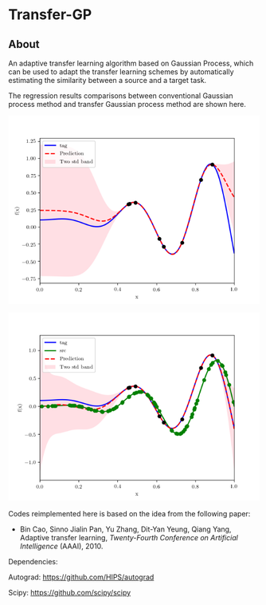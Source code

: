 # Transfer-GP

## About
An adaptive transfer learning algorithm based on Gaussian Process, which can be used to adapt the transfer learning schemes by automatically estimating the similarity between a source and a target task.

The regression results comparisons between conventional Gaussian process method and transfer Gaussian process method are shown here.

![image](https://github.com/Xiao-dong-Wang/Transfer-GP/blob/master/figures/test1_GP.png)

![image](https://github.com/Xiao-dong-Wang/Transfer-GP/blob/master/figures/test1_TGP.png)

Codes reimplemented here is based on the idea from the following paper:

- Bin Cao, Sinno Jialin Pan, Yu Zhang, Dit-Yan Yeung, Qiang Yang, Adaptive transfer learning, *Twenty-Fourth Conference on Artificial Intelligence*
(AAAI), 2010.

Dependencies:

Autograd: https://github.com/HIPS/autograd

Scipy: https://github.com/scipy/scipy
